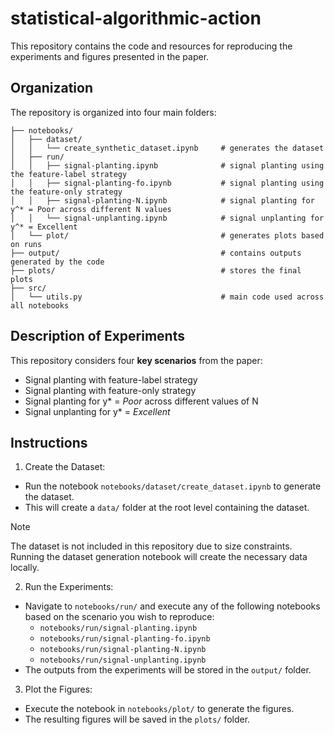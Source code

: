 # statistical-algorithmic-action

This repository contains the code and resources for reproducing the experiments and figures presented in the paper.

## Organization

The repository is organized into four main folders:

```
├── notebooks/
│   ├── dataset/
│   │   └── create_synthetic_dataset.ipynb     # generates the dataset
│   ├── run/
│   │   ├── signal-planting.ipynb              # signal planting using the feature-label strategy
│   │   ├── signal-planting-fo.ipynb           # signal planting using the feature-only strategy
│   │   ├── signal-planting-N.ipynb            # signal planting for y^* = Poor across different N values
│   │   └── signal-unplanting.ipynb            # signal unplanting for y^* = Excellent
│   └── plot/                                  # generates plots based on runs
├── output/                                    # contains outputs generated by the code
├── plots/                                     # stores the final plots
├── src/
│   └── utils.py                               # main code used across all notebooks
```

## Description of Experiments

This repository considers four **key scenarios** from the paper:

- Signal planting with feature-label strategy
- Signal planting with feature-only strategy
- Signal planting for y* = *Poor* across different values of N
- Signal unplanting for y* = *Excellent*

## Instructions

1. Create the Dataset:
- Run the notebook `notebooks/dataset/create_dataset.ipynb` to generate the dataset.
- This will create a `data/` folder at the root level containing the dataset.

> [!NOTE]
>  The dataset is not included in this repository due to size constraints. Running the dataset generation notebook will create the necessary data locally.

2. Run the Experiments:
- Navigate to `notebooks/run/` and execute any of the following notebooks based on the scenario you wish to reproduce:
  - `notebooks/run/signal-planting.ipynb`
  - `notebooks/run/signal-planting-fo.ipynb`
  - `notebooks/run/signal-planting-N.ipynb`
  - `notebooks/run/signal-unplanting.ipynb`
- The outputs from the experiments will be stored in the `output/` folder.

3. Plot the Figures:
- Execute the notebook in `notebooks/plot/` to generate the figures.
- The resulting figures will be saved in the `plots/` folder.
